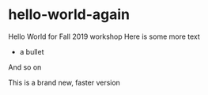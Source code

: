 # hello-world-again
Hello World for Fall 2019 workshop
Here is some more text
* a bullet

And so on
 
 
 This is a brand new, faster version
